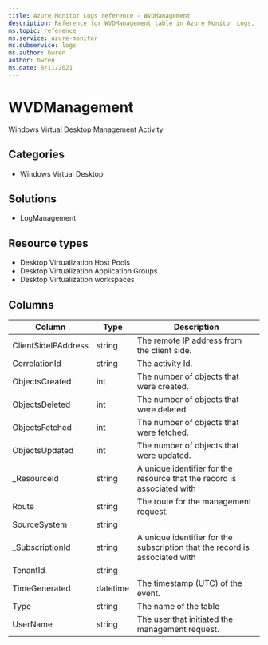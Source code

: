 ```yaml
---
title: Azure Monitor Logs reference - WVDManagement
description: Reference for WVDManagement table in Azure Monitor Logs.
ms.topic: reference
ms.service: azure-monitor
ms.subservice: logs
ms.author: bwren
author: bwren
ms.date: 8/11/2021
---
```


# WVDManagement

 Windows Virtual Desktop Management Activity

## Categories

- Windows Virtual Desktop
## Solutions

- LogManagement
## Resource types

- Desktop Virtualization Host Pools
- Desktop Virtualization Application Groups
- Desktop Virtualization workspaces




## Columns

|Column|Type|Description|
|---|---|---|
|ClientSideIPAddress|string|The remote IP address from the client side.|
|CorrelationId|string|The activity Id.|
|ObjectsCreated|int|The number of objects that were created.|
|ObjectsDeleted|int|The number of objects that were deleted.|
|ObjectsFetched|int|The number of objects that were fetched.|
|ObjectsUpdated|int|The number of objects that were updated.|
|_ResourceId|string|A unique identifier for the resource that the record is associated with|
|Route|string|The route for the management request.|
|SourceSystem|string||
|_SubscriptionId|string|A unique identifier for the subscription that the record is associated with|
|TenantId|string||
|TimeGenerated|datetime|The timestamp (UTC) of the event.|
|Type|string|The name of the table|
|UserName|string|The user that initiated the management request.|
